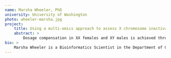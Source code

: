```yaml
---
name: Marsha Wheeler, PhD
university: University of Washington
photo: wheeler-marsha.jpg
project: 
    title: Using a multi-omics approach to assess X chromosome inactivation (XCI) skewing in females and its association with hematological and hemostasis traits
    abstract: >
        Dosage compensation in XX females and XY males is achieved through transcriptional silencing of one of the two X chromosomes in mammalian female cells. This process, known as X chromosome inactivation (XCI) occurs early in development and can influence the expression of X-linked traits and disease phenotypes in females. Our aim is to leverage multi-omics datasets in TOPMed to study XCI and broadly understand its impact on hematological and hemostasis traits. This study will, for the first-time, perform large-scale genomic analyses of XCI and will uncover novel insights into how XCI influences female health and disease.
bio: >
    Marsha Wheeler is a Bioinformatics Scientist in the Department of Genome Sciences at the University of Washington, working with Dr. Deborah A. Nickerson. Her research focuses on understanding the genomic changes underlying Mendelian traits, including disease. Her research has the long-term goal of facilitating precision medicine in the areas of transfusion medicine and bleeding disorders.
---
```

